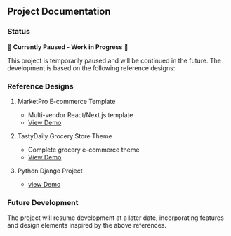 ## Project Documentation

### Status

🚧 **Currently Paused - Work in Progress** 🚧

This project is temporarily paused and will be continued in the future. The development is based on the following reference designs:

### Reference Designs

1. MarketPro E-commerce Template

   - Multi-vendor React/Next.js template
   - [View Demo](https://preview.themeforest.net/item/marketpro-ecommerce-multivendor-react-next-js-template-multipurpose/full_screen_preview/55332798)

2. TastyDaily Grocery Store Theme

   - Complete grocery e-commerce theme
   - [View Demo](https://preview.themeforest.net/item/tastydaily-grocery-store-food-woocommerce-theme/full_screen_preview/48790891)

3. Python Django Project
   - [view Demo](https://preview.themeforest.net/item/nest-multivendor-python-django-ecommerce-template/full_screen_preview/38128648?_ga=2.96019100.1005640639.1739062497-2089600239.1736700662&_gac=1.19829450.1736941305.Cj0KCQiA1p28BhCBARIsADP9HrN_2sgmrN4Rpm2keNKHnFVTzndNkY1Nh-FU9I6WH3FvmCYjn3cAccUaAjUQEALw_wcB)

### Future Development

The project will resume development at a later date, incorporating features and design elements inspired by the above references.

